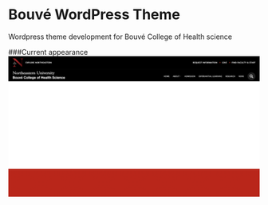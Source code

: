 # Bouvé WordPress Theme
Wordpress theme development for Bouvé College of Health science

###Current appearance
![](assets/img/bouve-look.png)
